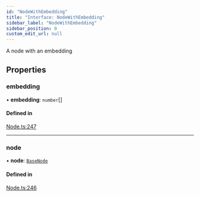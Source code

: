 ```yaml
---
id: "NodeWithEmbedding"
title: "Interface: NodeWithEmbedding"
sidebar_label: "NodeWithEmbedding"
sidebar_position: 0
custom_edit_url: null
---
```


A node with an embedding

## Properties

### embedding

• **embedding**: `number`[]

#### Defined in

[Node.ts:247](https://github.com/run-llama/LlamaIndexTS/blob/ea5038e/packages/core/src/Node.ts#L247)

___

### node

• **node**: [`BaseNode`](../classes/BaseNode.md)

#### Defined in

[Node.ts:246](https://github.com/run-llama/LlamaIndexTS/blob/ea5038e/packages/core/src/Node.ts#L246)
